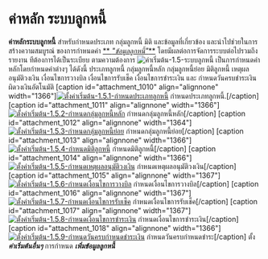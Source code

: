 # ค่าหลัก ระบบลูกหนี้

**ค่าหลักระบบลูกหนี้** สำหรับกำหนดประเภท กลุ่มลูกหนี้ มิติ
และข้อมูลที่เกี่ยวข้อง และนำไปช่วยในการสร้างความสมบูรณ์ ของการกำหนดค่า [**
_"ข้อมูลลูกหนี้"_**](http://www.smlaccount.com/manual/?page_id=992)
โดยมีผลต่อการจัดการระบบต่อไปรวมถึงรายงาน ทีต้องการได้เป็นระเบียบ
ตามความต้องการ ![ค่าเริ่มต้น-1.5-ระบบลูกหนี้](/images/ค่าเริ่มต้น-1.5-ระบบลูกหนี้.jpg)
เป็นการกำหนดค่าหลักโดยกำหนดค่าต่างๆ ได้ดังนี้ ประเภทลูกหนี้ กลุ่มลูกหนี้หลัก
กลุ่มลูกหนี้ย่อย มิติลูกหนี้ เหตุผลอนุมัติวงเงิน เงื่อนไขการวางบิล
เงื่อนไขการรับเช็ค เงื่อนไขการชำระเงิน และ
กำหนดวันครบชำระเงินผิดวงเงินอัตโนมัติ [caption id="attachment_1010"
align="alignnone" width="1366"][![ตั้งค่าเริ่มต้น-1.5.1-กำหนดประเภทลูกหนี้](/images/ตั้งค่าเริ่มต้น-1.5.1-กำหนดประเภทลูกหนี้.jpg)](/images/ตั้งค่าเริ่มต้น-1.5.1-กำหนดประเภทลูกหนี้.jpg)
กำหนดประเภทลูกหนี้.[/caption]   [caption id="attachment_1011"
align="alignnone" width="1366"][![ตั้งค่าเริ่มต้น-1.5.2-กำหนดกลุ่มลูกหนี้หลัก](/images/ตั้งค่าเริ่มต้น-1.5.2-กำหนดกลุ่มลูกหนี้หลัก.jpg)](/images/ตั้งค่าเริ่มต้น-1.5.2-กำหนดกลุ่มลูกหนี้หลัก.jpg)
กำหนดกลุ่มลูกหนี้หลัก[/caption]   [caption id="attachment_1012"
align="alignnone" width="1364"][![ตั้งค่าเริ่มต้น-1.5.3-กำหนดกลุ่มลูกหนี้ย่อย](/images/ตั้งค่าเริ่มต้น-1.5.3-กำหนดกลุ่มลูกหนี้ย่อย.jpg)](/images/ตั้งค่าเริ่มต้น-1.5.3-กำหนดกลุ่มลูกหนี้ย่อย.jpg)
กำหนดกลุ่มลูกหนี้ย่อย[/caption]   [caption id="attachment_1013"
align="alignnone" width="1366"][![ตั้งค่าเริ่มต้น-1.5.4-กำหนดมิติลูกหนี้](/images/ตั้งค่าเริ่มต้น-1.5.4-กำหนดมิติลูกหนี้.jpg)](/images/ตั้งค่าเริ่มต้น-1.5.4-กำหนดมิติลูกหนี้.jpg)
กำหนดมิติลูกหนี้[/caption]     [caption id="attachment_1014" align="alignnone"
width="1366"][![ตั้งค่าเริ่มต้น-1.5.5-กำหนดเหตุผลอนุมัติวงเงิน](/images/ตั้งค่าเริ่มต้น-1.5.5-กำหนดเหตุผลอนุมัติวงเงิน.jpg)](/images/ตั้งค่าเริ่มต้น-1.5.5-กำหนดเหตุผลอนุมัติวงเงิน.jpg)
กำหนดเหตุผลอนุมัติวงเงิน[/caption]   [caption id="attachment_1015"
align="alignnone" width="1367"][![ตั้งค่าเริ่มต้น-1.5.6-กำหนดเงื่อนไขการวางบิล](/images/ตั้งค่าเริ่มต้น-1.5.6-กำหนดเงื่อนไขการวางบิล.jpg)](/images/ตั้งค่าเริ่มต้น-1.5.6-กำหนดเงื่อนไขการวางบิล.jpg)
กำหนดเงื่อนไขการวางบิล[/caption]   [caption id="attachment_1016"
align="alignnone" width="1367"][![ตั้งค่าเริ่มต้น-1.5.7-กำหนดเงื่อนไขการรับเช็ค](/images/ตั้งค่าเริ่มต้น-1.5.7-กำหนดเงื่อนไขการรับเช็ค.jpg)](/images/ตั้งค่าเริ่มต้น-1.5.7-กำหนดเงื่อนไขการรับเช็ค.jpg)
กำหนดเงื่อนไขการรับเช็ค[/caption] [caption id="attachment_1017"
align="alignnone" width="1367"][![ตั้งค่าเริ่มต้น-1.5.8-กำหนดเงื่อนไขการชำระเงิน](/images/ตั้งค่าเริ่มต้น-1.5.8-กำหนดเงื่อนไขการชำระเงิน.jpg)](/images/ตั้งค่าเริ่มต้น-1.5.8-กำหนดเงื่อนไขการชำระเงิน.jpg)
กำหนดเงื่อนไขการชำระเงิน[/caption] [caption id="attachment_1018"
align="alignnone" width="1366"][![ตั้งค่าเริ่มต้น-1.5.9-กำหนดวันครบกำหนดชำระเงิน](/images/ตั้งค่าเริ่มต้น-1.5.9-กำหนดวันครบกำหนดชำระเงิน.jpg)](/images/ตั้งค่าเริ่มต้น-1.5.9-กำหนดวันครบกำหนดชำระเงิน.jpg)
กำหนดวันครบกำหนดชำระ[/caption] ตั้ง  _**ค่าเริ่มต้นอื่นๆ**_ การกำหนด
**_เพิ่มข้อมูลลูกหนี้_**

